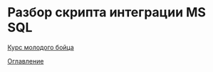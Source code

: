 # Разбор скрипта интеграции MS SQL



[Курс молодого бойца](cookBook.md)

[Оглавление](../README.md)